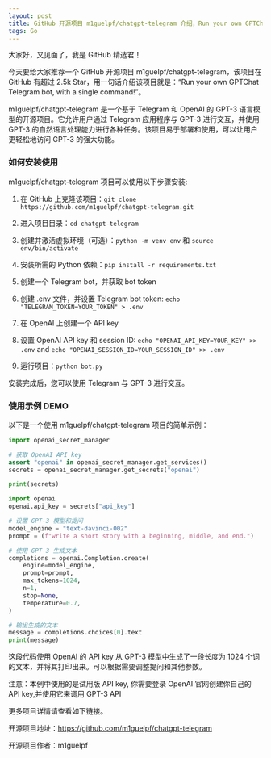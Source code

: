 ```yaml
---
layout: post
title: GitHub 开源项目 m1guelpf/chatgpt-telegram 介绍，Run your own GPTChat Telegram bot, with a single command!
tags: Go
---
```


大家好，又见面了，我是 GitHub 精选君！

今天要给大家推荐一个 GitHub 开源项目 m1guelpf/chatgpt-telegram，该项目在 GitHub 有超过 2.5k Star，用一句话介绍该项目就是：“Run your own GPTChat Telegram bot, with a single command!”。



m1guelpf/chatgpt-telegram 是一个基于 Telegram 和 OpenAI 的 GPT-3 语言模型的开源项目。它允许用户通过 Telegram 应用程序与 GPT-3 进行交互，并使用 GPT-3 的自然语言处理能力进行各种任务。该项目易于部署和使用，可以让用户更轻松地访问 GPT-3 的强大功能。



### 如何安装使用

m1guelpf/chatgpt-telegram 项目可以使用以下步骤安装:

1. 在 GitHub 上克隆该项目：`git clone https://github.com/m1guelpf/chatgpt-telegram.git`

2. 进入项目目录：`cd chatgpt-telegram`

3. 创建并激活虚拟环境（可选）：`python -m venv env` 和  `source env/bin/activate`

4. 安装所需的 Python 依赖：`pip install -r requirements.txt`

5. 创建一个 Telegram bot，并获取 bot token

6. 创建 .env 文件，并设置 Telegram bot token: `echo "TELEGRAM_TOKEN=YOUR_TOKEN" > .env`

7. 在 OpenAI 上创建一个 API key

8. 设置 OpenAI API key 和 session ID: `echo "OPENAI_API_KEY=YOUR_KEY" >> .env` and `echo "OPENAI_SESSION_ID=YOUR_SESSION_ID" >> .env`

9. 运行项目：`python bot.py`

安装完成后，您可以使用 Telegram 与 GPT-3 进行交互。


### 使用示例 DEMO

以下是一个使用 m1guelpf/chatgpt-telegram 项目的简单示例：

```python
import openai_secret_manager

# 获取 OpenAI API key
assert "openai" in openai_secret_manager.get_services()
secrets = openai_secret_manager.get_secrets("openai")

print(secrets)

import openai
openai.api_key = secrets["api_key"]

# 设置 GPT-3 模型和提问
model_engine = "text-davinci-002"
prompt = (f"write a short story with a beginning, middle, and end.")

# 使用 GPT-3 生成文本
completions = openai.Completion.create(
    engine=model_engine,
    prompt=prompt,
    max_tokens=1024,
    n=1,
    stop=None,
    temperature=0.7,
)

# 输出生成的文本
message = completions.choices[0].text
print(message)
```

这段代码使用 OpenAI 的 API key 从 GPT-3 模型中生成了一段长度为 1024 个词的文本，并将其打印出来。可以根据需要调整提问和其他参数。

注意：本例中使用的是试用版 API key, 你需要登录 OpenAI 官网创建你自己的 API key,并使用它来调用 GPT-3 API


更多项目详情请查看如下链接。

开源项目地址：https://github.com/m1guelpf/chatgpt-telegram

开源项目作者：m1guelpf

